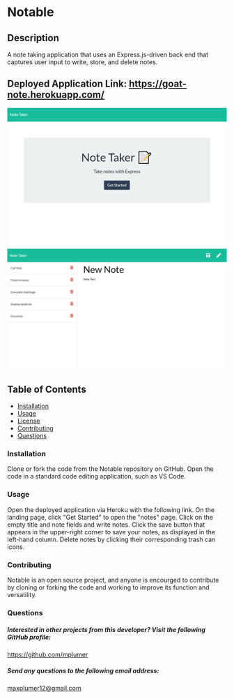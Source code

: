 # Notable

## Description 
A note taking application that uses an Express.js-driven back end that captures user input to write, store, and delete notes.

## Deployed Application Link: https://goat-note.herokuapp.com/
![Screenshot](public/assets/images/screenshot1.png)
![Screenshot](public/assets/images/screenshot2.png)

## Table of Contents
* [Installation](#installation) 
* [Usage](#usage) 
* [License](#license) 
* [Contributing](#contributing)
* [Questions](#questions)

 
### Installation
  Clone or fork the code from the Notable repository on GitHub. Open the code in a standard code editing application, such as VS Code.
### Usage
 Open the deployed application via Heroku with the following link. On the landing page, click "Get Started" to open the "notes" page. Click on the empty title and note fields and write notes. Click the save button that appears in the upper-right corner to save your notes, as displayed in the left-hand column. Delete notes by clicking their corresponding trash can icons.

### Contributing
Notable is an open source project, and anyone is encourged to contribute by cloning or forking the code and working to improve its function and versatility.

### Questions
    
##### Interested in other projects from this developer? Visit the following GitHub profile:
https://github.com/mplumer
    
##### Send any questions to the following email address:
maxplumer12@gmail.com
